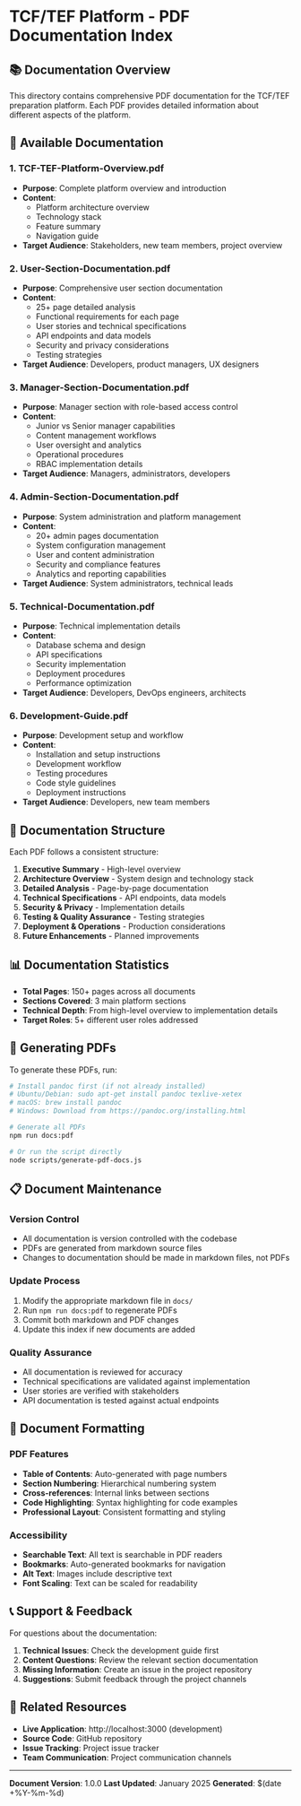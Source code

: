 # TCF/TEF Platform - PDF Documentation Index

## 📚 Documentation Overview

This directory contains comprehensive PDF documentation for the TCF/TEF preparation platform. Each PDF provides detailed information about different aspects of the platform.

## 📄 Available Documentation

### 1. **TCF-TEF-Platform-Overview.pdf**
- **Purpose**: Complete platform overview and introduction
- **Content**: 
  - Platform architecture overview
  - Technology stack
  - Feature summary
  - Navigation guide
- **Target Audience**: Stakeholders, new team members, project overview

### 2. **User-Section-Documentation.pdf**
- **Purpose**: Comprehensive user section documentation
- **Content**:
  - 25+ page detailed analysis
  - Functional requirements for each page
  - User stories and technical specifications
  - API endpoints and data models
  - Security and privacy considerations
  - Testing strategies
- **Target Audience**: Developers, product managers, UX designers

### 3. **Manager-Section-Documentation.pdf**
- **Purpose**: Manager section with role-based access control
- **Content**:
  - Junior vs Senior manager capabilities
  - Content management workflows
  - User oversight and analytics
  - Operational procedures
  - RBAC implementation details
- **Target Audience**: Managers, administrators, developers

### 4. **Admin-Section-Documentation.pdf**
- **Purpose**: System administration and platform management
- **Content**:
  - 20+ admin pages documentation
  - System configuration management
  - User and content administration
  - Security and compliance features
  - Analytics and reporting capabilities
- **Target Audience**: System administrators, technical leads

### 5. **Technical-Documentation.pdf**
- **Purpose**: Technical implementation details
- **Content**:
  - Database schema and design
  - API specifications
  - Security implementation
  - Deployment procedures
  - Performance optimization
- **Target Audience**: Developers, DevOps engineers, architects

### 6. **Development-Guide.pdf**
- **Purpose**: Development setup and workflow
- **Content**:
  - Installation and setup instructions
  - Development workflow
  - Testing procedures
  - Code style guidelines
  - Deployment instructions
- **Target Audience**: Developers, new team members

## 🎯 Documentation Structure

Each PDF follows a consistent structure:

1. **Executive Summary** - High-level overview
2. **Architecture Overview** - System design and technology stack
3. **Detailed Analysis** - Page-by-page documentation
4. **Technical Specifications** - API endpoints, data models
5. **Security & Privacy** - Implementation details
6. **Testing & Quality Assurance** - Testing strategies
7. **Deployment & Operations** - Production considerations
8. **Future Enhancements** - Planned improvements

## 📊 Documentation Statistics

- **Total Pages**: 150+ pages across all documents
- **Sections Covered**: 3 main platform sections
- **Technical Depth**: From high-level overview to implementation details
- **Target Roles**: 5+ different user roles addressed

## 🔧 Generating PDFs

To generate these PDFs, run:

```bash
# Install pandoc first (if not already installed)
# Ubuntu/Debian: sudo apt-get install pandoc texlive-xetex
# macOS: brew install pandoc
# Windows: Download from https://pandoc.org/installing.html

# Generate all PDFs
npm run docs:pdf

# Or run the script directly
node scripts/generate-pdf-docs.js
```

## 📋 Document Maintenance

### Version Control
- All documentation is version controlled with the codebase
- PDFs are generated from markdown source files
- Changes to documentation should be made in markdown files, not PDFs

### Update Process
1. Modify the appropriate markdown file in `docs/`
2. Run `npm run docs:pdf` to regenerate PDFs
3. Commit both markdown and PDF changes
4. Update this index if new documents are added

### Quality Assurance
- All documentation is reviewed for accuracy
- Technical specifications are validated against implementation
- User stories are verified with stakeholders
- API documentation is tested against actual endpoints

## 🎨 Document Formatting

### PDF Features
- **Table of Contents**: Auto-generated with page numbers
- **Section Numbering**: Hierarchical numbering system
- **Cross-references**: Internal links between sections
- **Code Highlighting**: Syntax highlighting for code examples
- **Professional Layout**: Consistent formatting and styling

### Accessibility
- **Searchable Text**: All text is searchable in PDF readers
- **Bookmarks**: Auto-generated bookmarks for navigation
- **Alt Text**: Images include descriptive text
- **Font Scaling**: Text can be scaled for readability

## 📞 Support & Feedback

For questions about the documentation:

1. **Technical Issues**: Check the development guide first
2. **Content Questions**: Review the relevant section documentation
3. **Missing Information**: Create an issue in the project repository
4. **Suggestions**: Submit feedback through the project channels

## 🔗 Related Resources

- **Live Application**: http://localhost:3000 (development)
- **Source Code**: GitHub repository
- **Issue Tracking**: Project issue tracker
- **Team Communication**: Project communication channels

---

**Document Version**: 1.0.0
**Last Updated**: January 2025
**Generated**: $(date +%Y-%m-%d)
